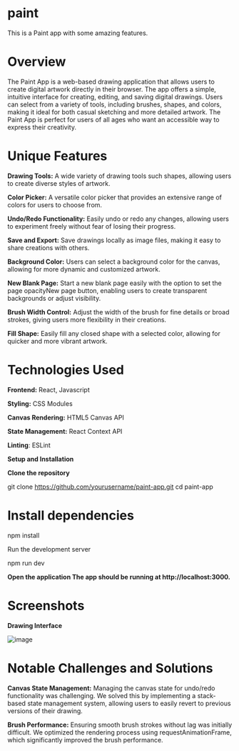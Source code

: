 # **paint**
This is a Paint app with some amazing features.

# **Overview**

The Paint App is a web-based drawing application that allows users to create digital artwork directly in their browser. The app offers a simple, intuitive interface for creating, editing, and saving digital drawings. Users can select from a variety of tools, including brushes, shapes, and colors, making it ideal for both casual sketching and more detailed artwork. The Paint App is perfect for users of all ages who want an accessible way to express their creativity.

 # **Unique Features**

**Drawing Tools:** A wide variety of drawing tools such shapes, allowing users to create diverse styles of artwork.

**Color Picker:** A versatile color picker that provides an extensive range of colors for users to choose from.

**Undo/Redo Functionality:** Easily undo or redo any changes, allowing users to experiment freely without fear of losing their progress.

**Save and Export:** Save drawings locally as image files, making it easy to share creations with others.

**Background Color:** Users can select a background color for the canvas, allowing for more dynamic and customized artwork.

**New Blank Page:** Start a new blank page easily with the option to set the page opacityNew page button, enabling users to create transparent backgrounds or adjust visibility.

**Brush Width Control:** Adjust the width of the brush for fine details or broad strokes, giving users more flexibility in their creations.

**Fill Shape:** Easily fill any closed shape with a selected color, allowing for quicker and more vibrant artwork.

# **Technologies Used**

**Frontend:** React, Javascript

**Styling:** CSS Modules

**Canvas Rendering:** HTML5 Canvas API

**State Management:** React Context API

**Linting**: ESLint

**Setup and Installation**

**Clone the repository**

git clone https://github.com/yourusername/paint-app.git cd paint-app

# **Install dependencies**

npm install

Run the development server

npm run dev

**Open the application The app should be running at http://localhost:3000.**

# **Screenshots**

**Drawing Interface**

![image](https://github.com/user-attachments/assets/bc11a274-fa5a-4232-aab9-2f1a78bdd69f)



# **Notable Challenges and Solutions**

**Canvas State Management:** Managing the canvas state for undo/redo functionality was challenging. We solved this by implementing a stack-based state management system, allowing users to easily revert to previous versions of their drawing.

**Brush Performance:** Ensuring smooth brush strokes without lag was initially difficult. We optimized the rendering process using requestAnimationFrame, which significantly improved the brush performance.
